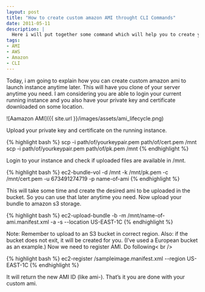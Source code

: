 ```yaml
---
layout: post
title: "How to create custom amazon AMI throught CLI Commands"
date: 2011-05-11
description: |
  Here i will put together some command which will help you to create your custom AMI to be used for your custom requirement.
tags:
- AMI
- AWS
- Amazon
- CLI
---
```



Today, i am going to explain how you can create custom amazon ami to launch instance anytime later. 
This will have you clone of your server anytime you need. I am considering you are able to login your current running 
instance and you also have your private key and certificate downloaded on some location. 

<!--more-->
![Aamazon AMI]({{ site.url }}/images/assets/ami_lifecycle.png)

Upload your private key and certificate on the running instance.

{% highlight bash %}
scp -i path/of/yourkeypair.pem path/of/cert.pem /mnt
scp -i path/of/yourkeypair.pem path/of/pk.pem /mnt
{% endhighlight %}

Login to your instance and check if uploaded files are available in /mnt.

{% highlight bash %}
ec2-bundle-vol 
-d /mnt -k /mnt/pk.pem 
-c /mnt/cert.pem 
-u 673491274719 
-p name-of-ami
{% endhighlight %}

This will take some time and create the desired ami to be uploaded in the bucket. So you can use that later anytime you need.
Now upload your bundle to amazon s3 storage.

{% highlight bash %}
ec2-upload-bundle 
-b <S3-bucket-name> 
-m /mnt/name-of-ami.manifest.xml 
-a <AWS-access-key-id> 
-s  <AWS-secret-access-key> 
--location US-EAST-1C
{% endhighlight %}

Note: Remember to upload to an S3 bucket in correct region. Also: if the bucket does not exit, it will be created for you. 
(I’ve used a European bucket as an example.)
Now we need to register AMI. Do following< br />

{% highlight bash %}
ec2-register <bucket-name>/sampleimage.manifest.xml --region US-EAST-1C
{% endhighlight %}

It will return the new AMI ID (like ami-).
That’s it you are done with your custom ami.